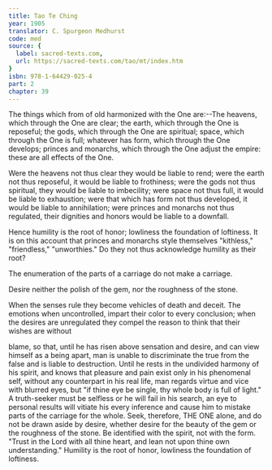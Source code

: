 ```yaml
---
title: Tao Te Ching
year: 1905
translator: C. Spurgeon Medhurst
code: med
source: {
  label: sacred-texts.com,
  url: https://sacred-texts.com/tao/mt/index.htm
}
isbn: 978-1-64429-025-4
part: 2
chapter: 39
---
```

The things which from of old harmonized with the One are:--The heavens, which through the One are clear; the earth, which through the One is reposeful; the gods, which through the One are spiritual; space, which through the One is full; whatever has form, which through the One develops; princes and monarchs, which through the One adjust the empire: these are all effects of the One.

Were the heavens not thus clear they would be liable to rend; were the earth not thus reposeful, it would be liable to frothiness; were the gods not thus spiritual, they would be liable to imbecility; were space not thus full, it would be liable to exhaustion; were that which has form not thus developed, it would be liable to annihilation; were princes and monarchs not thus regulated, their dignities and honors would be liable to a downfall.

Hence humility is the root of honor; lowliness the foundation of loftiness. It is on this account that princes and monarchs style themselves "kithless," "friendless," "unworthies." Do they not thus acknowledge humility as their root?

The enumeration of the parts of a carriage do not make a carriage.

Desire neither the polish of the gem, nor the roughness of the stone.

When the senses rule they become vehicles of death and deceit. The emotions when uncontrolled, impart their color to every conclusion; when the desires are unregulated they compel the reason to think that their wishes are without

blame, so that, until he has risen above sensation and desire, and can view himself as a being apart, man is unable to discriminate the true from the false and is liable to destruction. Until he rests in the undivided harmony of his spirit, and knows that pleasure and pain exist only in his phenomenal self, without any counterpart in his real life, man regards virtue and vice with blurred eyes, but "if thine eye be single, thy whole body is full of light." A truth-seeker must be selfless or he will fail in his search, an eye to personal results will vitiate his every inference and cause him to mistake parts of the carriage for the whole. Seek, therefore, THE ONE alone, and do not be drawn aside by desire, whether desire for the beauty of the gem or the roughness of the stone. Be identified with the spirit, not with the form. "Trust in the Lord with all thine heart, and lean not upon thine own understanding." Humility is the root of honor, lowliness the foundation of loftiness.